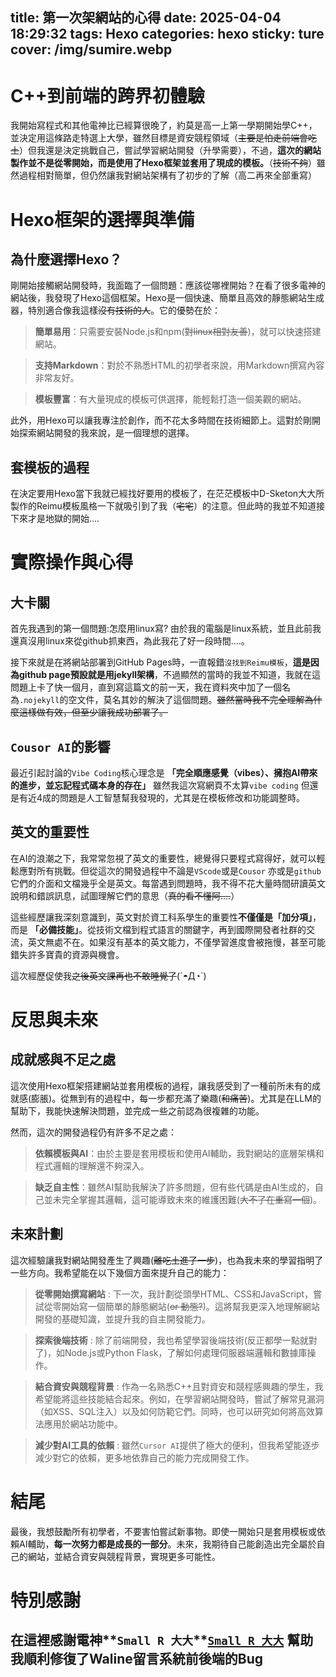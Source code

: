 title: 第一次架網站的心得
date: 2025-04-04 18:29:32
tags:
  Hexo
categories: hexo
sticky: ture
cover: /img/sumire.webp
---

# C++到前端的跨界初體驗
我開始寫程式和其他電神比已經算很晚了，約莫是高一上第一學期開始學C++，並決定用這條路走特選上大學，雖然目標是資安競程領域（~~主要是怕走前端會吃土~~）但我還是決定挑戰自己，嘗試學習網站開發（升學需要），不過，**這次的網站製作並不是從零開始，而是使用了Hexo框架並套用了現成的模板。**（~~技術不夠~~）雖然過程相對簡單，但仍然讓我對網站架構有了初步的了解（高二再來全部重寫）

# Hexo框架的選擇與準備
## 為什麼選擇Hexo？
剛開始接觸網站開發時，我面臨了一個問題：應該從哪裡開始？在看了很多電神的網站後，我發現了Hexo這個框架。Hexo是一個快速、簡單且高效的靜態網站生成器，特別適合像我這樣~~沒有技術的人~~。它的優勢在於：
> **簡單易用**：只需要安裝Node.js和npm(~~對linux相對友善~~)，就可以快速搭建網站。

>**支持Markdown**：對於不熟悉HTML的初學者來說，用Markdown撰寫內容非常友好。

>**模板豐富**：有大量現成的模板可供選擇，能輕鬆打造一個美觀的網站。

此外，用Hexo可以讓我專注於創作，而不花太多時間在技術細節上。這對於剛開始探索網站開發的我來說，是一個理想的選擇。

## 套模板的過程
在決定要用Hexo當下我就已經找好要用的模板了，在茫茫模板中D-Sketon大大所製作的Reimu模板風格一下就吸引到了我（~~宅宅~~）的注意。但此時的我並不知道接下來才是地獄的開始....

# 實際操作與心得
## 大卡關
首先我遇到的第一個問題:怎麼用linux寫?
由於我的電腦是linux系統，並且此前我還真沒用linux來從github抓東西，為此我花了好一段時間....。

接下來就是在將網站部署到GitHub Pages時，一直報錯`沒找到Reimu模板`，**這是因為github page預設就是用jekyll架構**，不過顯然的當時的我並不知道，我就在這問題上卡了快一個月，直到寫這篇文的前一天，我在資料夾中加了一個名為`.nojekyll`的空文件，莫名其妙的解決了這個問題。~~雖然當時我不完全理解為什麼這樣做有效，但至少讓我成功部署了。~~

## `Cousor AI`的影響
最近引起討論的`Vibe Coding`核心理念是 **「完全順應感覺（vibes）、擁抱AI帶來的進步，並忘記程式碼本身的存在」** 雖然我這次寫網頁不太算`vibe coding` 但還是有近4成的問題是人工智慧幫我發現的，尤其是在模板修改和功能調整時。

## 英文的重要性
在AI的浪潮之下，我常常忽視了英文的重要性，總覺得只要程式寫得好，就可以輕鬆應對所有挑戰。但從這次的開發過程中不論是`VScode`或是`Cousor` 亦或是`github`它們的介面和文檔幾乎全是英文。每當遇到問題時，我不得不花大量時間研讀英文說明和錯誤訊息，試圖理解它們的意思（~~真的看不懂阿....~~）

這些經歷讓我深刻意識到，英文對於資工科系學生的重要性**不僅僅是「加分項」**，而是 **「必備技能」**。從技術文檔到程式語言的關鍵字，再到國際開發者社群的交流，英文無處不在。如果沒有基本的英文能力，不僅學習進度會被拖慢，甚至可能錯失許多寶貴的資源與機會。

這次經歷促使我~~之後英文課再也不敢睡覺了~~(´◓Д◔`)

# 反思與未來
## 成就感與不足之處
這次使用Hexo框架搭建網站並套用模板的過程，讓我感受到了一種前所未有的成就感(膨脹)。從無到有的過程中，每一步都充滿了樂趣(~~和痛苦~~)。尤其是在LLM的幫助下，我能快速解決問題，並完成一些之前認為很複雜的功能。

然而，這次的開發過程仍有許多不足之處：

>**依賴模板與AI**：由於主要是套用模板和使用AI輔助，我對網站的底層架構和程式邏輯的理解還不夠深入。

>**缺乏自主性**：雖然AI幫助我解決了許多問題，但有些代碼是由AI生成的，自己並未完全掌握其邏輯，這可能導致未來的維護困難(~~大不了在重寫一個~~)。

## 未來計劃
這次經驗讓我對網站開發產生了興趣(~~離吃土進了一步~~)，也為我未來的學習指明了一些方向。我希望能在以下幾個方面來提升自己的能力：

>**從零開始撰寫網站** :
下一次，我計劃從頭學HTML、CSS和JavaScript，嘗試從零開始寫一個簡單的靜態網站(~~or 動態?~~)。這將幫我更深入地理解網站開發的基礎知識，並提升我的自主開發能力。

>**探索後端技術** :
除了前端開發，我也希望學習後端技術(反正都學一點就對了)，如Node.js或Python Flask，了解如何處理伺服器端邏輯和數據庫操作。

>**結合資安與競程背景** :
作為一名熟悉C++且對資安和競程感興趣的學生，我希望能將這些技能結合起來。例如，在學習網站開發時，嘗試了解常見漏洞（如XSS、SQL注入）以及如何防範它們。同時，也可以研究如何將高效算法應用於網站功能中。

>**減少對AI工具的依賴** :
雖然`Cursor AI`提供了極大的便利，但我希望能逐步減少對它的依賴，更多地依靠自己的能力完成開發工作。

# 結尾
最後，我想鼓勵所有初學者，不要害怕嘗試新事物。即使一開始只是套用模板或依賴AI輔助，**每一次努力都是成長的一部分**。未來，我期待自己能創造出完全屬於自己的網站，並結合資安與競程背景，實現更多可能性。

# 特別感謝
## 在這裡感謝電神**`Small R 大大`**[`Small R 大大`](https://smallr-portfolio.vercel.app/en) 幫助我順利修復了Waline留言系統前後端的Bug
